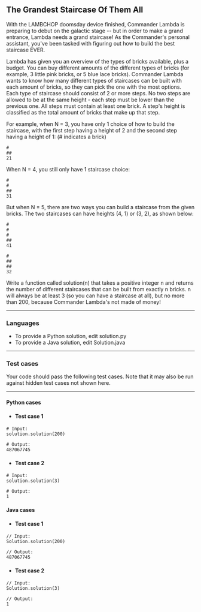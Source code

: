 ## The Grandest Staircase Of Them All

With the LAMBCHOP doomsday device finished, Commander Lambda is preparing to debut on the galactic stage -- 
but in order to make a grand entrance, Lambda needs a grand staircase! As the Commander's personal assistant, 
you've been tasked with figuring out how to build the best staircase EVER. 

Lambda has given you an overview of 
the types of bricks available, plus a budget. You can buy different amounts of the different types of bricks 
(for example, 3 little pink bricks, or 5 blue lace bricks). Commander Lambda wants to know how many different 
types of staircases can be built with each amount of bricks, so they can pick the one with the most options.
Each type of staircase should consist of 2 or more steps.  No two steps are allowed to be at the same height - 
each step must be lower than the previous one. All steps must contain at least one brick. A step's height is 
classified as the total amount of bricks that make up that step.

For example, when N = 3, you have only 1 choice 
of how to build the staircase, with the first step having a height of 2 and the second step having a height of 1: 
(# indicates a brick)
```
#
##
21
```
When N = 4, you still only have 1 staircase choice:
```
#
#
##
31 
```
But when N = 5, there are two 
ways you can build a staircase from the given bricks. The two staircases can have heights (4, 1) or (3, 2), as shown 
below:
```
#
#
#
##
41

#
##
##
32
```

Write a function called solution(n) that takes a positive integer n and returns the number 
of different staircases that can be built from exactly n bricks. n will always be at least 3 (so you can have a 
staircase at all), but no more than 200, because Commander Lambda's not made of money!

----

### Languages

* To provide a Python solution, edit solution.py
* To provide a Java solution, edit Solution.java

----

### Test cases

Your code should pass the following test cases.
Note that it may also be run against hidden test cases not shown here.

----

#### Python cases

* #### Test case 1
```
# Input:
solution.solution(200)
```
```
# Output:
487067745
```

* #### Test case 2
```
# Input:
solution.solution(3)
```
```
# Output:
1
```

#### Java cases

* #### Test case 1
```
// Input:
Solution.solution(200)
```
```
// Output:
487067745
```

* #### Test case 2
```
// Input:
Solution.solution(3)
```
```
// Output:
1
```
